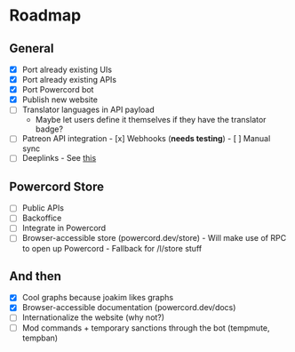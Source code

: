# Roadmap
## General
 - [x] Port already existing UIs
 - [x] Port already existing APIs
 - [x] Port Powercord bot
 - [x] Publish new website
 - [ ] Translator languages in API payload
    - Maybe let users define it themselves if they have the translator badge?
 - [ ] Patreon API integration
       - [x] Webhooks (**needs testing**)
       - [ ] Manual sync
 - [ ] Deeplinks
       - See [this](https://github.com/powercord-org/powercord/blob/c3ede4b623f5dc785da07babac2ffa78abb2d4e5/src/Powercord/plugins/pc-moduleManager/deeplinks.js)

## Powercord Store
 - [ ] Public APIs
 - [ ] Backoffice
 - [ ] Integrate in Powercord
 - [ ] Browser-accessible store (powercord.dev/store)
       - Will make use of RPC to open up Powercord
       - Fallback for /l/store stuff

## And then
 - [x] Cool graphs because joakim likes graphs
 - [x] Browser-accessible documentation (powercord.dev/docs)
 - [ ] Internationalize the website (why not?)
 - [ ] Mod commands + temporary sanctions through the bot (tempmute, tempban)

